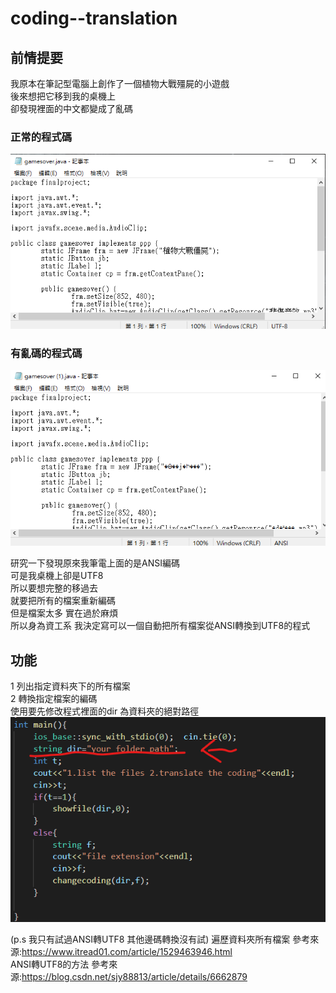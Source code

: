 # coding--translation  
## 前情提要  
我原本在筆記型電腦上創作了一個植物大戰殭屍的小遊戲  
後來想把它移到我的桌機上  
卻發現裡面的中文都變成了亂碼  
### 正常的程式碼  
![image](https://github.com/fallantbell/coding--translation/blob/main/%E8%9E%A2%E5%B9%95%E6%93%B7%E5%8F%96%E7%95%AB%E9%9D%A2%202021-03-02%20224025.png)  

### 有亂碼的程式碼  
![image](https://github.com/fallantbell/coding--translation/blob/main/%E8%9E%A2%E5%B9%95%E6%93%B7%E5%8F%96%E7%95%AB%E9%9D%A2%202021-03-02%20224043.png)  

研究一下發現原來我筆電上面的是ANSI編碼  
可是我桌機上卻是UTF8  
所以要想完整的移過去  
就要把所有的檔案重新編碼  
但是檔案太多 實在過於麻煩  
所以身為資工系 我決定寫可以一個自動把所有檔案從ANSI轉換到UTF8的程式  

## 功能
1 列出指定資料夾下的所有檔案  
2 轉換指定檔案的編碼  
使用要先修改程式裡面的dir 為資料夾的絕對路徑  
![image](https://github.com/fallantbell/coding--translation/blob/main/%E8%9E%A2%E5%B9%95%E6%93%B7%E5%8F%96%E7%95%AB%E9%9D%A2%202021-03-03%20130557.png)  

(p.s 我只有試過ANSI轉UTF8 其他邊碼轉換沒有試)
遍歷資料夾所有檔案 參考來源:https://www.itread01.com/article/1529463946.html  
ANSI轉UTF8的方法 參考來源:https://blog.csdn.net/sjy88813/article/details/6662879  
